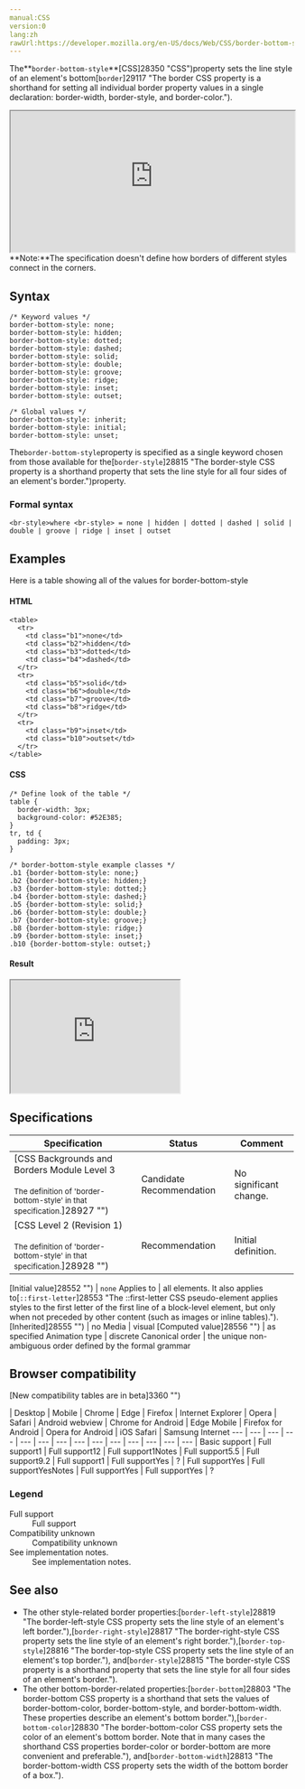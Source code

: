 ```yaml
---
manual:CSS
version:0
lang:zh
rawUrl:https://developer.mozilla.org/en-US/docs/Web/CSS/border-bottom-style
---
```






The**`border-bottom-style`**[CSS]28350 "CSS")property sets the line style of an element&#39;s bottom[`border`]29117 "The border CSS property is a shorthand for setting all individual border property values in a single declaration: border-width, border-style, and border-color.").

<iframe src='https://interactive-examples.mdn.mozilla.net/pages/css/border-bottom-style.html' width='100%' height='250'></iframe>
**Note:**The specification doesn&#39;t define how borders of different styles connect in the corners.

## Syntax<a name="Syntax"></a>

```
/* Keyword values */
border-bottom-style: none;
border-bottom-style: hidden;
border-bottom-style: dotted;
border-bottom-style: dashed;
border-bottom-style: solid;
border-bottom-style: double;
border-bottom-style: groove;
border-bottom-style: ridge;
border-bottom-style: inset;
border-bottom-style: outset;

/* Global values */
border-bottom-style: inherit;
border-bottom-style: initial;
border-bottom-style: unset;
```


The`border-bottom-style`property is specified as a single keyword chosen from those available for the[`border-style`]28815 "The border-style CSS property is a shorthand property that sets the line style for all four sides of an element's border.")property.


### Formal syntax<a name="Formal_syntax"></a>

```
<br-style>where <br-style> = none | hidden | dotted | dashed | solid | double | groove | ridge | inset | outset
```

## Examples<a name="Examples"></a>


Here is a table showing all of the values for border-bottom-style


#### HTML<a name="HTML"></a>

```
<table>
  <tr>
    <td class="b1">none</td>
    <td class="b2">hidden</td>
    <td class="b3">dotted</td>
    <td class="b4">dashed</td>
  </tr>
  <tr>
    <td class="b5">solid</td>
    <td class="b6">double</td>
    <td class="b7">groove</td>
    <td class="b8">ridge</td>
  </tr>
  <tr>
    <td class="b9">inset</td>
    <td class="b10">outset</td>
  </tr>
</table>
```

#### CSS<a name="CSS"></a>

```
/* Define look of the table */
table {
  border-width: 3px;
  background-color: #52E385;
}
tr, td {
  padding: 3px;
}

/* border-bottom-style example classes */
.b1 {border-bottom-style: none;}
.b2 {border-bottom-style: hidden;}
.b3 {border-bottom-style: dotted;}
.b4 {border-bottom-style: dashed;}
.b5 {border-bottom-style: solid;}
.b6 {border-bottom-style: double;}
.b7 {border-bottom-style: groove;}
.b8 {border-bottom-style: ridge;}
.b9 {border-bottom-style: inset;}
.b10 {border-bottom-style: outset;}
```

#### Result<a name="Result"></a>


<iframe src='https://mdn.mozillademos.org/en-US/docs/Web/CSS/border-bottom-style$samples/Examples?revision=1390100' width='300' height='200'></iframe>



## Specifications<a name="Specifications"></a>

Specification | Status | Comment 
 ---  |  ---  |  ---  | 
[CSS Backgrounds and Borders Module Level 3<br></br><small>The definition of &#39;border-bottom-style&#39; in that specification.</small>]28927 "") | Candidate Recommendation | No significant change. 
[CSS Level 2 (Revision 1)<br></br><small>The definition of &#39;border-bottom-style&#39; in that specification.</small>]28928 "") | Recommendation | Initial definition. 


[Initial value]28552 "") | `none` 
Applies to | all elements. It also applies to[`::first-letter`]28553 "The ::first-letter CSS pseudo-element applies styles to the first letter of the first line of a block-level element, but only when not preceded by other content (such as images or inline tables)."). 
[Inherited]28555 "") | no 
Media | visual 
[Computed value]28556 "") | as specified 
Animation type | discrete 
Canonical order | the unique non-ambiguous order defined by the formal grammar 


## Browser compatibility<a name="Browser_Compatibility"></a>
[New compatibility tables are in beta<i></i>]3360 "")

 | <abbr>Desktop<i></i></abbr> | <abbr>Mobile<i></i></abbr> 
 | <abbr>Chrome<i></i></abbr> | <abbr>Edge<i></i></abbr> | <abbr>Firefox<i></i></abbr> | <abbr>Internet Explorer<i></i></abbr> | <abbr>Opera<i></i></abbr> | <abbr>Safari<i></i></abbr> | <abbr>Android webview<i></i></abbr> | <abbr>Chrome for Android<i></i></abbr> | <abbr>Edge Mobile<i></i></abbr> | <abbr>Firefox for Android<i></i></abbr> | <abbr>Opera for Android<i></i></abbr> | <abbr>iOS Safari<i></i></abbr> | <abbr>Samsung Internet<i></i></abbr> 
 ---  |  ---  |  ---  |  ---  |  ---  |  ---  |  ---  |  ---  |  ---  |  ---  |  ---  |  ---  |  ---  |  ---  | 
Basic support | <abbr>Full support</abbr>1 | <abbr>Full support</abbr>12 | <abbr>Full support</abbr>1<abbr>Notes<i></i></abbr> | <abbr>Full support</abbr>5.5 | <abbr>Full support</abbr>9.2 | <abbr>Full support</abbr>1 | <abbr>Full support</abbr>Yes | <abbr>?</abbr> | <abbr>Full support</abbr>Yes | <abbr>Full support</abbr>Yes<abbr>Notes<i></i></abbr> | <abbr>Full support</abbr>Yes | <abbr>Full support</abbr>Yes | <abbr>?</abbr> 


### Legend<a name="Legend"></a>
<dl><dt id=''><abbr>Full support</abbr></dt><dd>Full support</dd><dt id=''><abbr>Compatibility unknown</abbr></dt><dd>Compatibility unknown</dd><dt id=''><abbr>See implementation notes.<i></i></abbr></dt><dd>See implementation notes.</dd></dl>

## See also<a name="See_Also"></a>

* The other style-related border properties:[`border-left-style`]28819 "The border-left-style CSS property sets the line style of an element's left border."),[`border-right-style`]28817 "The border-right-style CSS property sets the line style of an element's right border."),[`border-top-style`]28816 "The border-top-style CSS property sets the line style of an element's top border."), and[`border-style`]28815 "The border-style CSS property is a shorthand property that sets the line style for all four sides of an element's border.").
* The other bottom-border-related properties:[`border-bottom`]28803 "The border-bottom CSS property is a shorthand that sets the values of border-bottom-color, border-bottom-style, and border-bottom-width. These properties describe an element's bottom border."),[`border-bottom-color`]28830 "The border-bottom-color CSS property sets the color of an element's bottom border. Note that in many cases the shorthand CSS properties border-color or border-bottom are more convenient and preferable."), and[`border-bottom-width`]28813 "The border-bottom-width CSS property sets the width of the bottom border of a box.").



